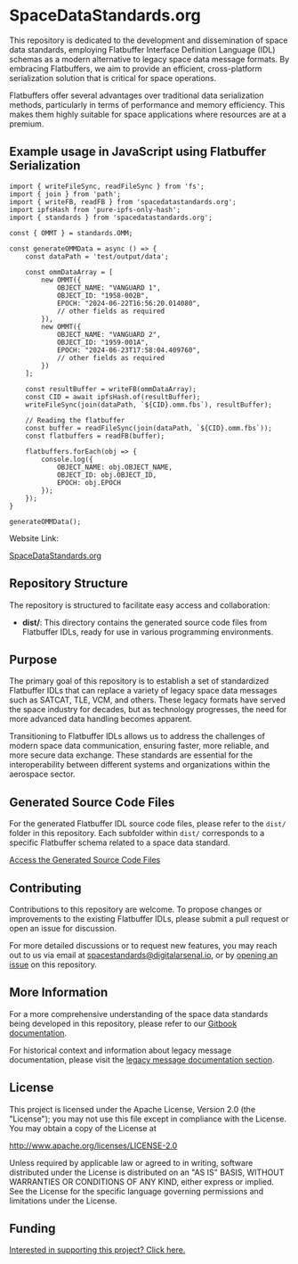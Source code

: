 # SpaceDataStandards.org

This repository is dedicated to the development and dissemination of space data standards, employing Flatbuffer Interface Definition Language (IDL) schemas as a modern alternative to legacy space data message formats. By embracing Flatbuffers, we aim to provide an efficient, cross-platform serialization solution that is critical for space operations.

Flatbuffers offer several advantages over traditional data serialization methods, particularly in terms of performance and memory efficiency. This makes them highly suitable for space applications where resources are at a premium.

## Example usage in JavaScript using Flatbuffer Serialization

```
import { writeFileSync, readFileSync } from 'fs';
import { join } from 'path';
import { writeFB, readFB } from 'spacedatastandards.org';
import ipfsHash from 'pure-ipfs-only-hash';
import { standards } from 'spacedatastandards.org';

const { OMMT } = standards.OMM;

const generateOMMData = async () => {
    const dataPath = 'test/output/data';

    const ommDataArray = [
        new OMMT({
            OBJECT_NAME: "VANGUARD 1",
            OBJECT_ID: "1958-002B",
            EPOCH: "2024-06-22T16:56:20.014080",
            // other fields as required
        }),
        new OMMT({
            OBJECT_NAME: "VANGUARD 2",
            OBJECT_ID: "1959-001A",
            EPOCH: "2024-06-23T17:58:04.409760",
            // other fields as required
        })
    ];

    const resultBuffer = writeFB(ommDataArray);
    const CID = await ipfsHash.of(resultBuffer);
    writeFileSync(join(dataPath, `${CID}.omm.fbs`), resultBuffer);

    // Reading the flatbuffer
    const buffer = readFileSync(join(dataPath, `${CID}.omm.fbs`));
    const flatbuffers = readFB(buffer);

    flatbuffers.forEach(obj => {
        console.log({
            OBJECT_NAME: obj.OBJECT_NAME,
            OBJECT_ID: obj.OBJECT_ID,
            EPOCH: obj.EPOCH
        });
    });
}

generateOMMData();
```

Website Link:

[SpaceDataStandards.org](https://spacedatastandards.org)

## Repository Structure

The repository is structured to facilitate easy access and collaboration:

- **dist/**: This directory contains the generated source code files from Flatbuffer IDLs, ready for use in various programming environments.

## Purpose

The primary goal of this repository is to establish a set of standardized Flatbuffer IDLs that can replace a variety of legacy space data messages such as SATCAT, TLE, VCM, and others. These legacy formats have served the space industry for decades, but as technology progresses, the need for more advanced data handling becomes apparent.

Transitioning to Flatbuffer IDLs allows us to address the challenges of modern space data communication, ensuring faster, more reliable, and more secure data exchange. These standards are essential for the interoperability between different systems and organizations within the aerospace sector.

## Generated Source Code Files

For the generated Flatbuffer IDL source code files, please refer to the `dist/` folder in this repository. Each subfolder within `dist/` corresponds to a specific Flatbuffer schema related to a space data standard.

[Access the Generated Source Code Files](./dist/)

## Contributing

Contributions to this repository are welcome. To propose changes or improvements to the existing Flatbuffer IDLs, please submit a pull request or open an issue for discussion.

For more detailed discussions or to request new features, you may reach out to us via email at [spacestandards@digitalarsenal.io](mailto:spacestandards@digitalarsenal.io), or by [opening an issue](https://github.com/DigitalArsenal/spacedatastandards.org/issues) on this repository.

## More Information

For a more comprehensive understanding of the space data standards being developed in this repository, please refer to our [Gitbook documentation](https://digitalarsenal-io-inc.gitbook.io/spacedatastandards.org/).

For historical context and information about legacy message documentation, please visit the [legacy message documentation section](https://github.com/DigitalArsenal/spacedatastandards.org/tree/main/survey/legacy-messages).

## License

This project is licensed under the Apache License, Version 2.0 (the "License"); you may not use this file except in compliance with the License. You may obtain a copy of the License at

<http://www.apache.org/licenses/LICENSE-2.0>

Unless required by applicable law or agreed to in writing, software distributed under the License is distributed on an "AS IS" BASIS, WITHOUT WARRANTIES OR CONDITIONS OF ANY KIND, either express or implied. See the License for the specific language governing permissions and limitations under the License.

## Funding

[Interested in supporting this project? Click here.](./FUNDING.md)

